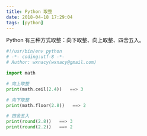 ```yaml
---
title: Python 取整
date: 2018-04-18 17:29:04
tags: [python]
---
```


Python 有三种方式取整：向下取整、向上取整、四舍五入。
<!-- more -->
```python
#!/usr/bin/env python
# -*- coding:utf-8 -*-
# Author: wxnacy(wxnacy@gmail.com)

import math

# 向上取整
print(math.ceil(2.4))   ==> 3

# 向下取整
print(math.floor(2.8))   ==> 2

# 四舍五入
print(round(2.8))   ==> 3
print(round(2.2))   ==> 2

```

